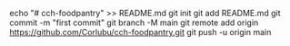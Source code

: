 echo "# cch-foodpantry" >> README.md
git init
git add README.md
git commit -m "first commit"
git branch -M main
git remote add origin https://github.com/Corlubu/cch-foodpantry.git
git push -u origin main
